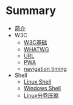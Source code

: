 # Summary

* [简介](README.md)
* W3C
    * [W3C基础](./w3c/w3c-basics.md)
    * [WHATWG](./w3c/whatwg.mc)
    * [URL](./w3c/URL.md)
    * [PWA](./w3c/pwa.md)
    * [navigation timing](./w3c/navigation-timing.md)
* Shell
    * [Linux Shell](./shell/linuxshell.md)
    * [Windows Shell](./shell/winshell.md)
    * [Linux分卷压缩](./shell/compress_by_pieces.md) 

